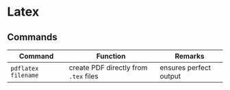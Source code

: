 # Latex

## Commands 
| Command              | Function                                | Remarks               |
|----------------------|-----------------------------------------|-----------------------|
|``pdflatex filename`` | create PDF directly from ``.tex`` files | ensures perfect output|
